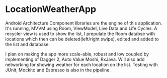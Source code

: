 # LocationWeatherApp

Android Architecture Component libraries are the engine of this application. It's running, MVVM using Room, ViewModel, Live Data and Life Cycles. A recycler view is used to show the list, I prepulate the Room databse with locations which then can be deleted(left/right swipe), edited and added to the list and database.

I plan on making the app more scale-able, robust and low coupled by implementing of Dagger 2, Auto Value Moshi, RxJava. Will also add networking for showing weather for each location on the list. Testing with JUnit, Mockito and Espresso is also in the pipeline.
